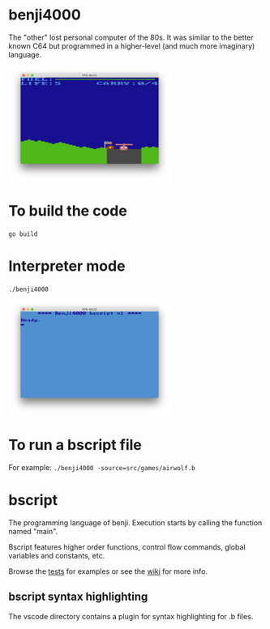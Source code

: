 # benji4000
The "other" lost personal computer of the 80s. 
It was similar to the better known C64 but programmed in a higher-level (and much more imaginary) language.

<img src="screenshots/extmode.png" width=320>

# To build the code
`go build`

# Interpreter mode
`./benji4000`

<img src="screenshots/repl.png" width=320>

# To run a bscript file

For example:
`./benji4000 -source=src/games/airwolf.b`

# bscript
The programming language of benji. Execution starts by calling the function named "main".

Bscript features higher order functions, control flow commands, global variables and constants, etc. 

Browse the [tests](https://github.com/gabor-lbl/benji4000/tree/master/src/tests) for examples or see the [wiki](https://github.com/uzudil/benji4000/wiki) for more info.

## bscript syntax highlighting
The vscode directory contains a plugin for syntax highlighting for .b files.
